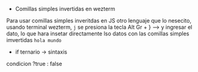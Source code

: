 - Comillas simples invertidas en wezterm

Para usar comillas simples inveritdas en JS otro lenguaje que lo nesecito, usando terminal wezterm, `j`
se presiona la tecla Alt Gr + } --> y ingresar el dato, lo que hara insetar directamente lso datos con las comillas
simples imvertidas `hola mundo`

- if ternario -> sintaxis

condicion ?true : false
